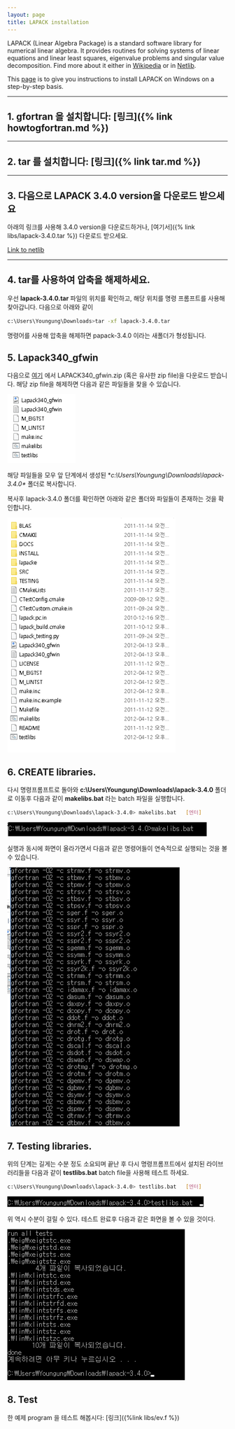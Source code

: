 ```yaml
---
layout: page
title: LAPACK installation
---
```


LAPACK (Linear Algebra Package) is a standard software library for numerical linear algebra.
It provides routines for solving systems of linear equations and linear least squares, eigenvalue problems and singular value decomposition.
Find more about it either in [Wikipedia](https://en.wikipedia.org/wiki/LAPACK) or in [Netlib](http://www.netlib.org/lapack/).

This [page](https://gcc.gnu.org/wiki/LAPACK%20on%20Windows) is to give you instructions to install LAPACK on Windows on a step-by-step basis.

-------------------

## 1. gfortran 을 설치합니다: [링크]({% link howtogfortran.md %})

-------------------


## 2. tar 를 설치합니다: [링크]({% link tar.md %})

-------------------

## 3. 다음으로 LAPACK 3.4.0 version을 다운로드 받으세요

 아래의 링크를 사용해 3.4.0 version을 다운로드하거나, [여기서]({% link libs/lapack-3.4.0.tar %}) 다운로드 받으세요.

 [Link to netlib](http://www.netlib.org/lapack/#_lapack_version_3_4_0)

-------------------

## 4. tar를 사용하여 압축을 해제하세요.

 우선 **lapack-3.4.0.tar** 파일의 위치를 확인하고, 해당 위치를 명령 프롬프트를 사용해 찾아갑니다.
 다음으로 아래와 같이

```bash
c:\Users\Youngung\Downloads>tar -xf lapack-3.4.0.tar
```

명령어를 사용해 압축을 해제하면 papack-3.4.0 이라는 새폴더가 형성됩니다.


## 5. Lapack340_gfwin

다음으로 [여기](https://gcc.gnu.org/wiki/LAPACK%20on%20Windows?action=AttachFile&do=view&target=LAPACK_gfortran_Win_7Nov2010.zip) 에서 LAPACK340_gfwin.zip (혹은 유사한 zip file)을 다운로드 받습니다.
해당 zip file을 해제하면 다음과 같은 파일들을 찾을 수 있습니다.

<img src='/images/installLAPACK/3.png'>

해당 파일들을 모우 앞 단계에서 생성된 **c:\Users\Youngung\Downloads\lapack-3.4.0\** 폴더로 복사합니다.

복사후 lapack-3.4.0 폴더를 확인하면 아래와 같은 폴더와 파일들이 존재하는 것을 확인합니다.

<img src='/images/installLAPACK/4.png'>

## 6. CREATE libraries.

다시 명령프롬프트로 돌아와 **c:\Users\Youngung\Downloads\lapack-3.4.0** 폴더로 이동후
다음과 같이 **makelibs.bat** 라는 batch 파일을 실행합니다.

```bash
c:\Users\Youngung\Downloads\lapack-3.4.0> makelibs.bat   [엔터]
```

<img src='/images/installLAPACK/5.png'>

실행과 동시에 화면이 올라가면서 다음과 같은 명령어들이 연속적으로 실행되는 것을 볼 수 있습니다.

<img src='/images/installLAPACK/6.png'>


## 7. Testing libraries.

위의 단계는 길게는 수분 정도 소요되며 끝난 후 다시 명령프롬프트에서 설치된 라이브러리들을 다음과 같이
**testlibs.bat** batch file을 사용해 테스트 하세요.

```bash
c:\Users\Youngung\Downloads\lapack-3.4.0> testlibs.bat   [엔터]
```

<img src='/images/installLAPACK/7.png'>

위 역시 수분이 걸릴 수 있다. 테스트 완료후 다음과 같은 화면을 볼 수 있을 것이다.

<img src='/images/installLAPACK/8.png'>


## 8. Test
한 예제 program 을 테스트 해봅시다: [링크]({%link libs/ev.f %})
